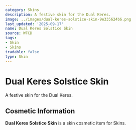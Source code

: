 ```yaml
---
category: Skins
description: A festive skin for the Dual Keres.
image: ../images/dual-keres-solstice-skin-9e335624b6.png
last_updated: '2025-09-17'
name: Dual Keres Solstice Skin
source: WFCD
tags:
- Skin
- Skins
tradable: false
type: Skin
---
```


# Dual Keres Solstice Skin

A festive skin for the Dual Keres.

## Cosmetic Information

**Dual Keres Solstice Skin** is a skin cosmetic item for Skins.

